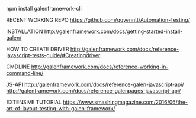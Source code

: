 npm install galenframework-cli

RECENT WORKING REPO
https://github.com/quyenntt/Automation-Testing/

INSTALLATION
http://galenframework.com/docs/getting-started-install-galen/

HOW TO CREATE DRIVER
http://galenframework.com/docs/reference-javascript-tests-guide/#Creatingdriver

CMDLINE
http://galenframework.com/docs/reference-working-in-command-line/

JS-API
http://galenframework.com/docs/reference-galen-javascript-api/
http://galenframework.com/docs/reference-galenpages-javascript-api/

EXTENSIVE TUTORIAL
https://www.smashingmagazine.com/2016/06/the-art-of-layout-testing-with-galen-framework/